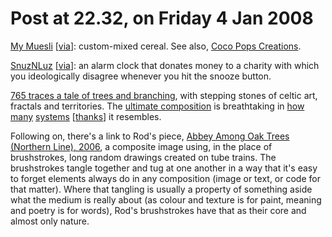 # Post at 22.32, on Friday 4 Jan 2008

[My Muesli](http://www.mymuesli.com/ "Like that genetic algorithms drink thing
I was talking about. Customisation!") [[via](http://del.icio.us/megp "Thanks
Meg.")]: custom-mixed cereal. See also, [Coco Pops
Creations](http://schulzeandwebb.com/2007/stack/slides/?p=7 "Where I also make
a distinction between customisation and personalisation.").

[SnuzNLuz](http://www.thinkgeek.com/stuff/41/snuznluz.shtml "'Wake up to the
smell of...Animosity...'") [[via](http://kottke.org/)]: an alarm clock that
donates money to a charity with which you ideologically disagree whenever you
hit the snooze button.

[765 traces a tale of trees and
branching](http://765.blogspot.com/2007/12/branching_30.html "Back to trees
and l-systems."), with stepping stones of celtic art, fractals and
territories. The [ultimate
composition](http://www.flickr.com/photos/harleycat/2149794375/ "Branching.")
is breathtaking in [how](http://www.levitated.net/p5/chamber/ "Bubble
chambers.") [many](http://snibbe.com/scott/dynamic/bubble_harp.html "Bubble
harps.") [systems](http://www.flight404.com/blog/?p=40 "Don't forget to watch
the video.") [[thanks](http://www.tom-carden.co.uk/ "In Ben's car, in San
Francisco, we looked up and saw this, and Tom told me about this art. Months
later, he still remembers and finds it for me again. Thank you!")] it
resembles.

Following on, there's a link to Rod's piece, [Abbey Among Oak Trees (Northern
Line), 2006](http://rodcorp.typepad.com/rodcorp/2006/08/abbey_among_oak.html "Images and background."), a composite image using, in the place of
brushstrokes, long random drawings created on tube trains. The brushstrokes
tangle together and tug at one another in a way that it's easy to forget
elements always do in any composition (image or text, or code for that
matter). Where that tangling is usually a property of something aside what the
medium is really about (as colour and texture is for paint, meaning and poetry
is for words), Rod's brushstrokes have that as their core and almost only
nature.
